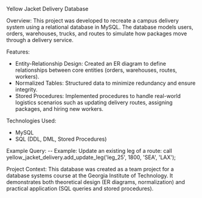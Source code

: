 Yellow Jacket Delivery Database

Overview: This project was developed to recreate a campus delivery system using a relational database in MySQL. The database models users, orders, warehouses, trucks, and routes to simulate how packages move through a delivery service.

Features:
- Entity-Relationship Design: Created an ER diagram to define relationships between core entities (orders, warehouses, routes, workers).
- Normalized Tables: Structured data to minimize redundancy and ensure integrity.
- Stored Procedures: Implemented procedures to handle real-world logistics scenarios such as updating delivery routes, assigning packages, and hiring new workers.

Technologies Used:
- MySQL
- SQL (DDL, DML, Stored Procedures)

Example Query:
-- Example: Update an existing leg of a route: call yellow_jacket_delivery.add_update_leg('leg_25', 1800, 'SEA', 'LAX');

Project Context: This database was created as a team project for a database systems course at the Georgia Institute of Technology. It demonstrates both theoretical design (ER diagrams, normalization) and practical application (SQL queries and stored procedures).
